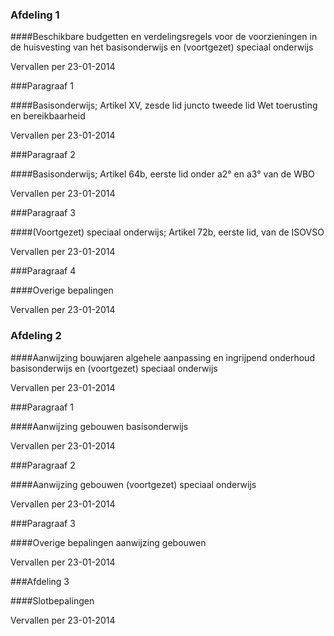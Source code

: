 <meta http-equiv='Content-Type' content='text/html; charset=utf-8' />

### Afdeling  1  

####Beschikbare budgetten en verdelingsregels voor de voorzieningen in de huisvesting van het basisonderwijs en (voortgezet) speciaal onderwijs

Vervallen per 23-01-2014 

###Paragraaf  1 

####Basisonderwijs; Artikel XV, zesde lid juncto tweede lid Wet toerusting en bereikbaarheid

Vervallen per 23-01-2014 

###Paragraaf 2 

####Basisonderwijs; Artikel 64b, eerste lid onder a2° en a3° van de WBO

Vervallen per 23-01-2014 

###Paragraaf 3 

####(Voortgezet) speciaal onderwijs; Artikel 72b, eerste lid, van de ISOVSO

Vervallen per 23-01-2014 

###Paragraaf 4 

####Overige bepalingen

Vervallen per 23-01-2014 

### Afdeling  2  

####Aanwijzing bouwjaren algehele aanpassing en ingrijpend onderhoud basisonderwijs en (voortgezet) speciaal onderwijs

Vervallen per 23-01-2014 

###Paragraaf 1 

####Aanwijzing gebouwen basisonderwijs

Vervallen per 23-01-2014 

###Paragraaf 2 

####Aanwijzing gebouwen (voortgezet) speciaal onderwijs

Vervallen per 23-01-2014 

###Paragraaf 3 

####Overige bepalingen aanwijzing gebouwen

Vervallen per 23-01-2014 

###Afdeling 3 

####Slotbepalingen

Vervallen per 23-01-2014 

